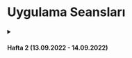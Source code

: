 # Uygulama Seansları

<details>
<summary>

#### Hafta 2 (13.09.2022 - 14.09.2022)

</summary>

* Kontrol Yapıları
* Döngüler

##### Sorular: [Hafta 2][Week2Questions] 

</details>



[Week2Questions]: Hafta2/hafta_2_sorular.ipynb

